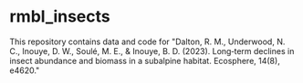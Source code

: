 # rmbl_insects
This repository contains data and code for "Dalton, R. M., Underwood, N. C., Inouye, D. W., Soulé, M. E., &amp; Inouye, B. D. (2023). Long‐term declines in insect abundance and biomass in a subalpine habitat. Ecosphere, 14(8), e4620."
